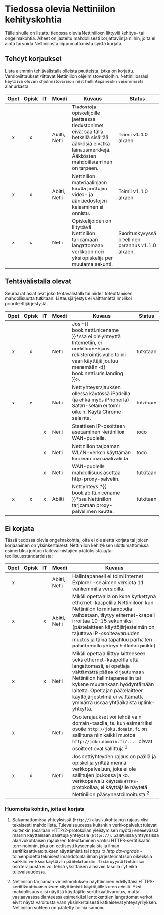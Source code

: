 # Tiedossa olevia Nettiniilon kehityskohtia

Tälle sivulle on listattu tiedossa olevia Nettiniiloon liittyviä kehitys- tai ongelmakohtia. Aiheet on jaoteltu mahdollisesti korjattaviin ja niihin, joita ei aiota tai voida Nettiniilosta riippumattomista syistä korjata.

## Tehdyt korjaukset

Lista aiemmin tehtävälistalla olleista puutteista, jotka on korjattu. Versioviittaukset viittavat Nettiniilon ohjelmistoversioihin. Nettiniilossasi käytössä olevan ohjelmistoversion näet hallintapaneelin vasemmasta alanurkasta.

|Opet | Opisk | IT | Moodi | Kuvaus           | Status  |
|:---:|:-----:|:--:|-------|------------------|---------|
| x   | x     |    | Abitti, Netti| Tiedostoja opiskelijoille jaettaessa tiedostonimet eivät saa tällä hetkellä sisältää ääkkösiä eivätkä lainausmerkkejä. Ääkkösten mahdollistaminen on tarpeen. | Toimii v1.1.0 alkaen |
| x   | x     |    | Abitti, Netti| Nettiniilon materiaalinjaon kautta jaettujen video- ja äänitiedostojen kelaaminen ei onnistu. | Toimii v1.1.0 alkaen |
| x   | x     |    | Netti | Opiskelijoiden on liityttävä Nettiniilon tarjoamaan langattomaan verkkoon noin yksi opiskelija per muutama sekunti. | Suorituskyvyssä oleellinen parannus v1.1.0 alkaen. |

## Tehtävälistalla olevat

Seuraavat asiat ovat joko tehtävälistalla tai niiden toteuttamisen mahdollisuutta tutkitaan. Listausjärjestys ei välttämättä implikoi prioriteettijärjestystä.

|Opet | Opisk | IT | Moodi | Kuvaus           | Status  |
|:---:|:-----:|:--:|-------|------------------|---------|
| x   | x     |    | Netti | Jos *{{ book.netti.nicename }}*ssa ei ole yhteyttä Internetiin, ei uudelleenohjaus rekisteröintisivulle toimi vaan käyttäjä joutuu menemään <{{ book.netti.urls.landing }}>. | tutkitaan |
| x   | x     |    | Netti | Nettiyhteysrajauksen ollessa käytössä iPadeilla (ja ehkä myös iPhoneilla) Safari-selain ei toimi oikein. Käytä Chrome-selainta. | tutkitaan |
|     |       | x  | Netti | Staattisen IP-osoitteen asettaminen Nettiniilon WAN-puolelle. | todo |
|     |       | x  | Netti | Nettiniilon tarjoaman WLAN-verkon käyttämän kanavan manuaalivalinta | todo |
|     |       | x  | Netti | WAN-puolelle mahdollisuus asettaa http-proxy-palvelin. | tutkitaan |
| x   | x     | x  | Abitti| Nettiyhteys *{{ book.abitti.nicename }}*ssa Nettiniilon tarjoaman proxy-palvelimen kautta. | tutkitaan |


## Ei korjata

Tässä tiedossa olevia ongelmakohtia, joita ei ole aietta korjata tai joiden korjaaminen on yksinkertaisesti Nettiniilon kehityksen ulottumattomissa esimerkiksi johtuen laitevalmistajien päätöksistä ja/tai teollisuusstandardeista:

|Opet | Opisk | IT | Moodi | Kuvaus           |
|:---:|:-----:|:--:|-------|------------------|
| x   |       |    | Abitti, Netti | Hallintapaneeli ei toimi Internet Explorer -selaimen versiota 11 vanhemmilla versioilla. |
| x   |       | x  | Abitti, Netti | Mikäli opettajalla on kone kytkettynä ethernet-kaapelilla Nettiniiloon kun Nettiniilon toimintamoodia vaihdetaan, täytyy ethernet-kaapeli irroittaa 10-15 sekunniksi (päätelaitteen käyttöjärjestelmän on tajuttava IP-osoiteavaruuden muutos ja tämä tapahtuu parhaiten pakottamalla yhteys hetkeksi poikki) |
| x   |       | x  | Netti | Mikäli opettaja liittyy laitteeseen sekä ethernet-kaapelilla että langattomasti, ei opettaja välttämättä pääse kirjautumaan Nettiniilon hallintapaneeliin tai kykene muutenkaan hyödyntämään laitetta. Opettajan päätelaitteen käyttöjärjestelmä ei välttämättä ymmärrä useaa yhtäaikaista uplink-yhteyttä. |
| x   |       |    | Netti | Osoiterajaukset voi tehdä vain domain-tasolla, ts. kun esimerkiksi osoite `http://joku.domain.fi` on sallittuna niin kaikki muotoa `http://joku.domain.fi/....` olevat osoitteet ovat sallittuja.<sup>1</sup> |
| x   | x     |    | Netti | Jos nettiyhteyden rajaus on päällä ja opiskelija yrittää mennä verkkopalveluun, joka ei ole sallittujen joukossa ja ko. verkkopalvelu käyttää <kbd>HTTPS</kbd>-protokollaa, ei käyttäjälle näytetä Nettiniilon pääsynestoilmoitusta.<sup>2</sup> |

### Huomioita kohtiin, joita ei korjata

1. Salaamattomissa yhteyksissä (`http://`) alasivukohtainen rajaus olisi teknisesti mahdollista. Tulevaisuudessa kuitenkin verkkopalvelut tulevat kuitenkin (osaltaan HTTP/2-protokollan yleistymisen myötä) enenevässä määrin käyttämään salattuja yhteyksiä (`https://`). Salatuissa yhteyksissä alasivukohtaisen rajauksen toteuttaminen vaatisi HTTPS-sertifikaatin terminoinnin, joka on eettisesti kyseenalaista ja ilman sertifikaattivaroituksen näyttämistä tai *https to http downgrade* -toimenpidettä teknisesti mahdotonta ilman järjestelmätason oikeuksia kaikkiin verkkoa käyttäviin päätelaitteisiin. Tästä syystä Nettiniilon osoiterajausta ei voi tehdä yksittäisen alasivun tasolla nyt eikä tulevaisuudessa.

2. Nettiniilon tarjoaman virheilmoituksen näyttäminen edellyttäisi HTTPS-sertifikaattivaroituksen näyttämistä käyttäjälle kuten edellä. Yksi mahdollisuus olisi näyttää käyttäjälle sertifikaattivaroitus, mutta vastaavasssa tilanteessa esimerkiksi lentokenttien langattomat verkot eivät näytä varoitusta vaan yksinkertaisesti katkaisevat yhteysyrityksen. Nettiniilon suhteen on päätetty toimia samoin.
